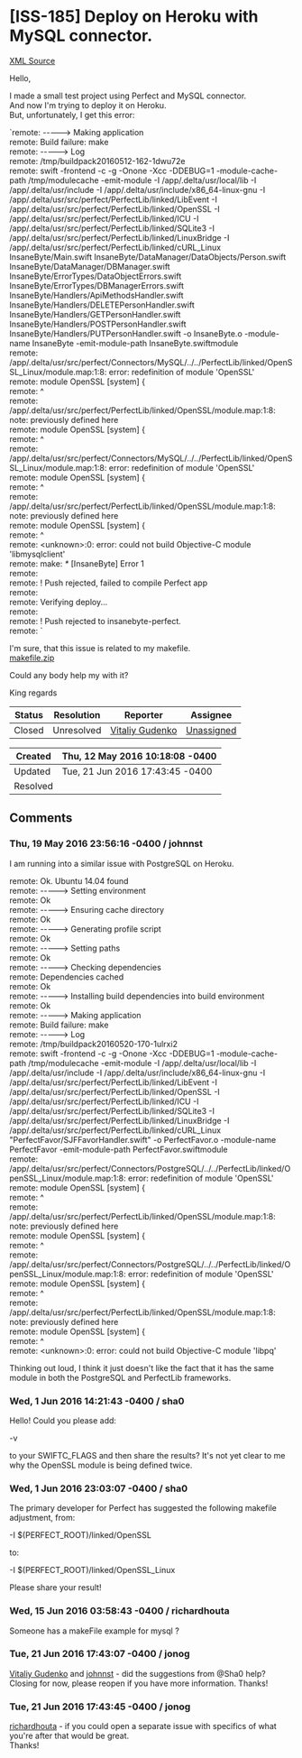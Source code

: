 # [ISS-185] Deploy on Heroku with MySQL connector.

[XML Source](./xml/ISS-185.xml)
<p><p>Hello,</p>

<p>I made a small test project using Perfect and MySQL connector.<br/>
And now I'm trying to deploy it on Heroku.<br/>
But, unfortunately, I get this error:</p>

<p>`remote: -----&gt; Making application        <br/>
remote:        Build failure: make        <br/>
remote: -----&gt; Log        <br/>
remote: /tmp/buildpack20160512-162-1dwu72e        <br/>
remote: swift -frontend -c -g -Onone -Xcc -DDEBUG=1 -module-cache-path /tmp/modulecache -emit-module -I /app/.delta/usr/local/lib -I /app/.delta/usr/include -I /app/.delta/usr/include/x86_64-linux-gnu -I /app/.delta/usr/src/perfect/PerfectLib/linked/LibEvent -I /app/.delta/usr/src/perfect/PerfectLib/linked/OpenSSL -I /app/.delta/usr/src/perfect/PerfectLib/linked/ICU -I /app/.delta/usr/src/perfect/PerfectLib/linked/SQLite3 -I /app/.delta/usr/src/perfect/PerfectLib/linked/LinuxBridge -I /app/.delta/usr/src/perfect/PerfectLib/linked/cURL_Linux InsaneByte/Main.swift InsaneByte/DataManager/DataObjects/Person.swift InsaneByte/DataManager/DBManager.swift InsaneByte/ErrorTypes/DataObjectErrors.swift InsaneByte/ErrorTypes/DBManagerErrors.swift InsaneByte/Handlers/ApiMethodsHandler.swift InsaneByte/Handlers/DELETEPersonHandler.swift InsaneByte/Handlers/GETPersonHandler.swift InsaneByte/Handlers/POSTPersonHandler.swift InsaneByte/Handlers/PUTPersonHandler.swift -o InsaneByte.o -module-name InsaneByte -emit-module-path InsaneByte.swiftmodule        <br/>
remote: /app/.delta/usr/src/perfect/Connectors/MySQL/../../PerfectLib/linked/OpenSSL_Linux/module.map:1:8: error: redefinition of module 'OpenSSL'        <br/>
remote: module OpenSSL <span class="error">&#91;system&#93;</span> {        <br/>
remote:        ^        <br/>
remote: /app/.delta/usr/src/perfect/PerfectLib/linked/OpenSSL/module.map:1:8: note: previously defined here        <br/>
remote: module OpenSSL <span class="error">&#91;system&#93;</span> {        <br/>
remote:        ^        <br/>
remote: /app/.delta/usr/src/perfect/Connectors/MySQL/../../PerfectLib/linked/OpenSSL_Linux/module.map:1:8: error: redefinition of module 'OpenSSL'        <br/>
remote: module OpenSSL <span class="error">&#91;system&#93;</span> {        <br/>
remote:        ^        <br/>
remote: /app/.delta/usr/src/perfect/PerfectLib/linked/OpenSSL/module.map:1:8: note: previously defined here        <br/>
remote: module OpenSSL <span class="error">&#91;system&#93;</span> {        <br/>
remote:        ^        <br/>
remote: &lt;unknown&gt;:0: error: could not build Objective-C module 'libmysqlclient'        <br/>
remote: make: <em>*</em> <span class="error">&#91;InsaneByte&#93;</span> Error 1        <br/>
remote: <br/>
remote:  !     Push rejected, failed to compile Perfect app        <br/>
remote: <br/>
remote: Verifying deploy...        <br/>
remote: <br/>
remote: !	Push rejected to insanebyte-perfect.        <br/>
remote: `</p>

<p>I'm sure, that this issue is related to my makefile.<br/>
<a href="https://github.com/PerfectlySoft/Perfect/files/261492/makefile.zip" class="external-link" rel="nofollow">makefile.zip</a></p>

<p>Could any body help my with it?</p>

<p>King regards</p></p>





Status|Resolution|Reporter|Assignee
------|----------|--------|--------
Closed|Unresolved|[Vitaliy Gudenko](VGudenko)|[Unassigned]($-1)





Created|Thu, 12 May 2016 10:18:08 -0400
-------|--------------
Updated|Tue, 21 Jun 2016 17:43:45 -0400
Resolved|


## Comments




### Thu, 19 May 2016 23:56:16 -0400 / johnnst 

<p><p>I am running into a similar issue with PostgreSQL on Heroku.</p>

<p>remote:        Ok. Ubuntu 14.04 found<br/>
remote: -----&gt; Setting environment<br/>
remote:        Ok<br/>
remote: -----&gt; Ensuring cache directory<br/>
remote:        Ok<br/>
remote: -----&gt; Generating profile script<br/>
remote:        Ok<br/>
remote: -----&gt; Setting paths<br/>
remote:        Ok<br/>
remote: -----&gt; Checking dependencies<br/>
remote:        Dependencies cached<br/>
remote:        Ok<br/>
remote: -----&gt; Installing build dependencies into build environment<br/>
remote:        Ok<br/>
remote: -----&gt; Making application<br/>
remote:        Build failure: make<br/>
remote: -----&gt; Log<br/>
remote: /tmp/buildpack20160520-170-1ulrxi2<br/>
remote: swift -frontend -c -g -Onone -Xcc -DDEBUG=1 -module-cache-path /tmp/modulecache -emit-module -I /app/.delta/usr/local/lib -I /app/.delta/usr/include -I /app/.delta/usr/include/x86_64-linux-gnu -I /app/.delta/usr/src/perfect/PerfectLib/linked/LibEvent -I /app/.delta/usr/src/perfect/PerfectLib/linked/OpenSSL -I /app/.delta/usr/src/perfect/PerfectLib/linked/ICU -I /app/.delta/usr/src/perfect/PerfectLib/linked/SQLite3 -I /app/.delta/usr/src/perfect/PerfectLib/linked/LinuxBridge -I /app/.delta/usr/src/perfect/PerfectLib/linked/cURL_Linux "PerfectFavor/SJFFavorHandler.swift" -o PerfectFavor.o -module-name PerfectFavor -emit-module-path PerfectFavor.swiftmodule<br/>
remote: /app/.delta/usr/src/perfect/Connectors/PostgreSQL/../../PerfectLib/linked/OpenSSL_Linux/module.map:1:8: error: redefinition of module 'OpenSSL'<br/>
remote: module OpenSSL <span class="error">&#91;system&#93;</span> {<br/>
remote:        ^<br/>
remote: /app/.delta/usr/src/perfect/PerfectLib/linked/OpenSSL/module.map:1:8: note: previously defined here<br/>
remote: module OpenSSL <span class="error">&#91;system&#93;</span> {<br/>
remote:        ^<br/>
remote: /app/.delta/usr/src/perfect/Connectors/PostgreSQL/../../PerfectLib/linked/OpenSSL_Linux/module.map:1:8: error: redefinition of module 'OpenSSL'<br/>
remote: module OpenSSL <span class="error">&#91;system&#93;</span> {<br/>
remote:        ^<br/>
remote: /app/.delta/usr/src/perfect/PerfectLib/linked/OpenSSL/module.map:1:8: note: previously defined here<br/>
remote: module OpenSSL <span class="error">&#91;system&#93;</span> {<br/>
remote:        ^<br/>
remote: &lt;unknown&gt;:0: error: could not build Objective-C module 'libpq'</p>

<p>Thinking out loud, I think it just doesn't like the fact that it has the same module in both the PostgreSQL and PerfectLib frameworks.</p></p>


### Wed, 1 Jun 2016 14:21:43 -0400 / sha0 

<p><p>Hello!  Could you please add:</p>

<p>  -v</p>

<p>to your SWIFTC_FLAGS and then share the results?  It's not yet clear to me why the OpenSSL module is being defined twice.</p></p>


### Wed, 1 Jun 2016 23:03:07 -0400 / sha0 

<p><p>The primary developer for Perfect has suggested the following makefile adjustment, from:</p>

<p>    -I $(PERFECT_ROOT)/linked/OpenSSL</p>

<p>to:</p>

<p>    -I $(PERFECT_ROOT)/linked/OpenSSL_Linux</p>

<p>Please share your result!</p></p>


### Wed, 15 Jun 2016 03:58:43 -0400 / richardhouta 

<p><p>Someone has a makeFile example for mysql ?</p></p>


### Tue, 21 Jun 2016 17:43:07 -0400 / jonog 

<p><p><a href="http://jira.perfect.org:8080/secure/ViewProfile.jspa?name=VGudenko" class="user-hover" rel="VGudenko">Vitaliy Gudenko</a> and <a href="http://jira.perfect.org:8080/secure/ViewProfile.jspa?name=johnnst" class="user-hover" rel="johnnst">johnnst</a> - did the suggestions from @Sha0 help?<br/>
Closing for now, please reopen if you have more information. Thanks!</p></p>


### Tue, 21 Jun 2016 17:43:45 -0400 / jonog 

<p><p><a href="http://jira.perfect.org:8080/secure/ViewProfile.jspa?name=richardhouta" class="user-hover" rel="richardhouta">richardhouta</a> - if you could open a separate issue with specifics of what you're after that would be great.<br/>
Thanks!</p></p>


